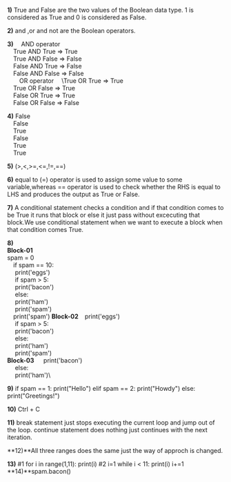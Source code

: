 **1)**
True and False are the two values of the Boolean data type. 1 is considered as True and 
      0 is considered as False.

**2)**
and ,or and not are the Boolean operators.

**3)**
&ensp;&ensp;AND operator\
&ensp;&ensp;True AND True => True\
&ensp;&ensp;True AND False => False\
&ensp;&ensp;False AND True => False\
&ensp;&ensp;False AND False => False\
&ensp;&ensp;&ensp;&ensp;OR operator	
&ensp;&ensp;\True OR True => True\
&ensp;&ensp;True OR False => True\
&ensp;&ensp;False OR True => True\
&ensp;&ensp;False OR False => False

**4)**
False\
&ensp;&ensp;False\
&ensp;&ensp;True\
&ensp;&ensp;False\
&ensp;&ensp;True\
&ensp;&ensp;True

**5)**
(>,<,>=,<=,!=,==)

**6)**
equal to (=) operator is used to assign some value to some variable,whereas == operator is used to check
 whether the RHS is equal to LHS and produces the output as True or False.

**7)**
A conditional statement checks a condition and if that condition comes to be True it
runs that block or else it just pass without excecuting that block.We use conditional statement 
when we want to execute a block when that condition comes True.

**8)**\
**Block-01**\
spam = 0\
&ensp;&ensp;if spam == 10:\
&ensp;&ensp;    print('eggs')\
&ensp;&ensp;    if spam > 5:\
&ensp;&ensp;        print('bacon')\
&ensp;&ensp;    else:\
&ensp;&ensp;        print('ham')\
&ensp;&ensp;    print('spam')\
&ensp;&ensp;print('spam')
**Block-02**
&ensp;  print('eggs')\
&ensp;&ensp;    if spam > 5:\
&ensp;&ensp;        print('bacon')\
&ensp;&ensp;    else:\
&ensp;&ensp;        print('ham')\
&ensp;&ensp;    print('spam')\
**Block-03**
&ensp;&ensp;    print('bacon')\
&ensp;&ensp;    else:\
&ensp;&ensp;        print('ham')\

**9)**
if spam == 1:
	print("Hello")
elif spam == 2:
	print("Howdy")
else:
	print("Greetings!")

**10)**
Ctrl + C

**11)**
break statement just stops executing the current loop and jump out of the loop.
continue statement does nothing just continues with the next iteration.

**12)**All three ranges does the same just the way of approch is changed.

**13)**
#1 for i in range(1,11):
	print(i)
#2 i=1
   while i < 11:
	print(i)
	i+=1
**14)**spam.bacon()